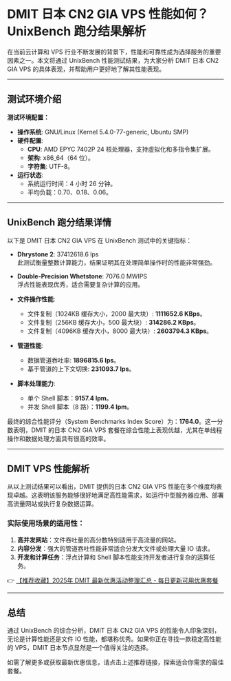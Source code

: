 # DMIT 日本 CN2 GIA VPS 性能如何？UnixBench 跑分结果解析

在当前云计算和 VPS 行业不断发展的背景下，性能和可靠性成为选择服务的重要因素之一。本文将通过 UnixBench 性能测试结果，为大家分析 DMIT 日本 CN2 GIA VPS 的具体表现，并帮助用户更好地了解其性能表现。

---

## 测试环境介绍

**测试环境配置：**

- **操作系统**: GNU/Linux (Kernel 5.4.0-77-generic, Ubuntu SMP)
- **硬件配置**:  
  - **CPU**: AMD EPYC 7402P 24 核处理器，支持虚拟化和多指令集扩展。
  - **架构**: x86_64（64 位）。
  - **字符集**: UTF-8。  
- **运行状态**:  
  - 系统运行时间：4 小时 26 分钟。
  - 平均负载：0.70、0.18、0.06。

---

## UnixBench 跑分结果详情

以下是 DMIT 日本 CN2 GIA VPS 在 UnixBench 测试中的关键指标：

- **Dhrystone 2**: 37412618.6 lps  
  此测试衡量整数计算能力，结果证明其在处理简单操作时的性能非常强劲。
  
- **Double-Precision Whetstone**: 7076.0 MWIPS  
  浮点性能表现优秀，适合需要复杂计算的应用。

- **文件操作性能**:
  - 文件复制（1024KB 缓存大小，2000 最大块）: **1111652.6 KBps**。
  - 文件复制（256KB 缓存大小，500 最大块）: **314286.2 KBps**。
  - 文件复制（4096KB 缓存大小，8000 最大块）: **2603794.3 KBps**。

- **管道性能**:
  - 数据管道吞吐率: **1896815.6 lps**。
  - 基于管道的上下文切换: **231093.7 lps**。

- **脚本处理能力**:
  - 单个 Shell 脚本：**9157.4 lpm**。
  - 并发 Shell 脚本（8 路）：**1199.4 lpm**。

最终的综合性能评分（System Benchmarks Index Score）为：**1764.0**。这一分数表明，DMIT 的日本 CN2 GIA VPS 套餐在综合性能上表现优越，尤其在单线程操作和数据处理方面具有很高的效率。

---

## DMIT VPS 性能解析

从以上测试结果可以看出，DMIT 提供的日本 CN2 GIA VPS 性能在多个维度均表现卓越。这表明该服务能够很好地满足高性能需求，如运行中型服务器应用、部署高流量网站或执行复杂数据运算。

### 实际使用场景的适用性：

1. **高并发网站**：文件吞吐量的高分数特别适用于高流量的网站。
2. **内容分发**：强大的管道吞吐性能非常适合分发大文件或处理大量 IO 请求。
3. **开发和计算任务**：浮点计算和 Shell 脚本性能支持开发者进行复杂的运算任务。

👉 [【推荐收藏】2025年 DMIT 最新优惠活动整理汇总 - 每日更新可用优惠套餐](https://bit.ly/dmit_coupon)

---

## 总结

通过 UnixBench 的综合分析，DMIT 日本 CN2 GIA VPS 的性能令人印象深刻，无论是计算性能还是文件 IO 性能，都堪称优秀。如果你正在寻找一款稳定高性能的 VPS，DMIT 日本节点显然是一个值得关注的选择。

如需了解更多或获取最新优惠信息，请点击上述推荐链接，探索适合你需求的最佳套餐。